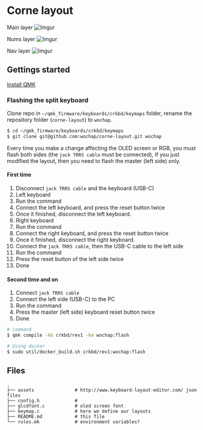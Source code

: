# Corne layout

Main layer
![Imgur](https://i.imgur.com/SaI0s8e.jpg)

Nums layer
![Imgur](https://i.imgur.com/yBR0Kz1.jpg)

Nav layer
![Imgur](https://i.imgur.com/cZrwUfd.jpg)

## Gettings started

[Install QMK](https://beta.docs.qmk.fm/tutorial/newbs_getting_started)

### Flashing the split keyboard

Clone repo in `~/qmk_firmware/keyboards/crkbd/keymaps` folder, rename the repository folder (`corne-layout`) to `wochap`.

```sh
$ cd ~/qmk_firmware/keyboards/crkbd/keymaps
$ git clone git@github.com:wochap/corne-layout.git wochap
```

Every time you make a change affecting the OLED screen or RGB, you must flash both sides (the `jack TRRS cable` must be connected), If you just modified the layout, then you need to flash the master (left side) only.

#### First time

1. Disconnect `jack TRRS cable` and the keyboard (USB-C)
1. Left keyboard
  1. Run the command
  1. Connect the left keyboard, and press the reset button twice
  1. Once it finished, disconnect the left keyboard.
1. Right keyboard
  1. Run the command
  1. Connect the right keyboard, and press the reset button twice
  1. Once it finished, disconnect the right keyboard.
1. Connect the `jack TRRS cable`, then the USB-C cable to the left side
1. Run the command
1. Press the reset button of the left side twice
1. Done

#### Second time and on

1. Connect `jack TRRS cable`
1. Connect the left side (USB-C) to the PC
1. Run the command
1. Press the master (left side) keyboard reset button twice
1. Done

```sh
# command
$ qmk compile -kb crkbd/rev1 -km wochap:flash

# Using docker
$ sudo util/docker_build.sh crkbd/rev1:wochap:flash
```

## Files

```
.
├── assets               # http://www.keyboard-layout-editor.com/ json files
├── config.h             #
├── glcdfont.c           # oled screen font
├── keymap.c             # here we define our layouts
├── README.md            # this file
└── rules.mk             # environment variables?
```
